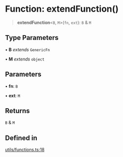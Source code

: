 # Function: extendFunction()

> **extendFunction**\<`B`, `M`\>(`fn`, `ext`): `B` & `M`

## Type Parameters

• **B** *extends* `GenericFn`

• **M** *extends* `object`

## Parameters

• **fn**: `B`

• **ext**: `M`

## Returns

`B` & `M`

## Defined in

[utils/functions.ts:18](https://github.com/andreisergiu98/baeta/blob/e352a1ec749c5b23df693f5f8373ac0b75347349/packages/core/utils/functions.ts#L18)

